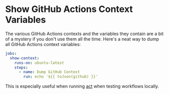# Show GitHub Actions Context Variables

The various GitHub Actions contexts and the variables they contain are a
bit of a mystery if you don't use them all the time. Here's a neat way to
dump all GitHub Actions context variables:

```yaml
jobs:
  show-context:
    runs-on: ubuntu-latest
    steps:
      - name: Dump GitHub Context
        run: echo '${{ toJson(github) }}'
```

This is especially useful when running
[act](https://github.com/nektos/act/) when testing workflows locally.
